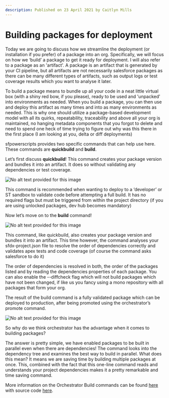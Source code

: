 ```yaml
---
description: Published on 23 April 2021 by Caitlyn Mills
---
```


# Building packages for deployment

Today we are going to discuss how we streamline the deployment \(or installation if you prefer\) of a package into an org. Specifically, we will focus on how we ‘build’ a package to get it ready for deployment. I will also refer to a package as an 'artifact'. A package is an artifact that is generated by your CI pipeline, but all artifacts are not necessarily salesforce packages as there can be many different types of artifacts, such as output logs or test coverage results which you want to analyse it later.

To build a package means to bundle up all your code in a neat little virtual box \(with a shiny red bow, if you please\), ready to be used and 'unpacked' into environments as needed. When you build a package, you can then use and deploy this artifact as many times and into as many environments as needed. This is why one should utilize a package-based development model with all its quirks, repeatability, traceability and above all your org is maintained, no hanging metadata components that you forgot to delete and need to spend one heck of time trying to figure out why was this there in the first place \(I am looking at you, delta or diff deployments\)

sfpowerscripts provides two specific commands that can help use here. These commands are **quickbuild** and **build**.

Let’s first discuss **quickbuild**! This command creates your package version and bundles it into an artifact. It does so without validating any dependencies or test coverage.

![No alt text provided for this image](https://media-exp1.licdn.com/dms/image/C5612AQHakwmx2RE-PQ/article-inline_image-shrink_1000_1488/0/1619157651934?e=1624492800&v=beta&t=Z3HfJr_lu13STF_2Mfhx4-ku_xiFHlmCpJgY2v7kYRs)

This command is recommended when wanting to deploy to a ‘developer’ or ST sandbox to validate code before attempting a full build. It has no required flags but must be triggered from within the project directory \(if you are using unlocked packages, dev hub becomes mandatory\)

Now let’s move on to the **build** command!

![No alt text provided for this image](https://media-exp1.licdn.com/dms/image/C5612AQFX_piRG7nUng/article-inline_image-shrink_1000_1488/0/1619157685405?e=1624492800&v=beta&t=yneUkW316OujBYRi07Uk1M8ddGXT2UO0JpVLcZ5EBnE)

This command, like quickbuild, also creates your package version and bundles it into an artifact. This time however, the command analyses your sfdx-project.json file to resolve the order of dependencies correctly and validates apex tests and code coverage \(of course the command asks salesforce to do it\)

The order of dependencies is resolved in both, the order of the packages listed and by reading the dependencies properties of each package. You can also enable the --diffcheck flag which will not build packages which have not been changed, if like us you fancy using a mono repository with all packages that form your org.

The result of the build command is a fully validated package which can be deployed to production, after being promoted using the orchestrator’s promote command.

![No alt text provided for this image](https://media-exp1.licdn.com/dms/image/C5612AQFhkMGUtWsXDw/article-inline_image-shrink_1000_1488/0/1619157815777?e=1624492800&v=beta&t=jaN3m54lJynaIgOcyGyEJhksvjkmcOjzEMOIC3V2WNo)

So why do we think orchestrator has the advantage when it comes to building packages?

The answer is pretty simple, we have enabled packages to be built in parallel even when there are dependencies! The command looks into the dependency tree and examines the best way to build in parallel. What does this mean? It means we are saving time by building multiple packages at once. This, combined with the fact that this one-line command reads and understands your project dependencies makes it a pretty remarkable and time saving command.

More information on the Orchestrator Build commands can be found [here](https://dxatscale.gitbook.io/sfpowerscripts/commands/build-and-quickbuild) with source code [here](https://github.com/Accenture/sfpowerscripts/tree/develop/packages/sfpowerscripts-cli/src/commands/sfpowerscripts/orchestrator).

